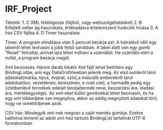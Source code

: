 # IRF_Project

Tételek: 1. C XML feldolgozás (fájlból, vagy webszolgáltatásból)
	 2. B Kifejtett setter ág használata, értékadásra értelemszerű funkciók hívása
	 3. A Írás CSV fájlba
	 4. D Timer használata

Timer: 	A program elindítása után 5 perccel bezárja azt. A hátralévő időt egy labelről lehet leolvasni a jobb
       	felső sarokban. A label alatt van egy gomb "Reset" felirattal, amivel újra lehet indítani a számlálót.
	Ha számláló eléri a nullát, a program bezárja magát.

Xml beolvasás: 	Három darab lokális Xml fájlt lehet  betölteni egy BindingListbe, ami egy DataGridViewban jelenik meg. Az első 
		autókról tárol adatokat(márka, típus, évjárat, szín),a második emberekről tárol adatokat(kor, vezetéknév, keresztnév, e-mail cím),
 		a harmadik pedig egy üzletbenlévő termékek adatait tárolja(termék neve, beszerzési ára, eladási ára, mértékegysége).
		Az xml-eket külön gombokkal lehet beolvasni, és ha egy xml többedjére van megnyitva, akkor az eddig megnyitott adatokat törli,
		hogy ne ismétlődjenek azok.

CSV írás: 	Mindegyik xml-nek megvan a saját mentés gombja. Ezekre kattintva lementi az adott xml-hez tartozó BindingList tartalmát UTF-8 formátumban